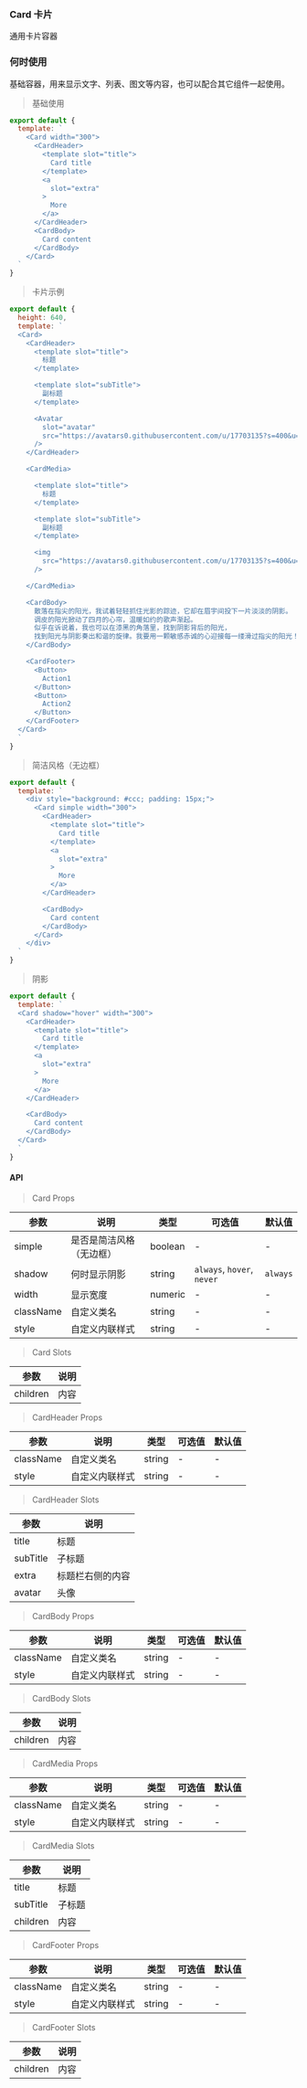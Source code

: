 ### Card 卡片

通用卡片容器

### 何时使用

基础容器，用来显示文字、列表、图文等内容，也可以配合其它组件一起使用。

> 基础使用

```js
export default {
  template: `
    <Card width="300">
      <CardHeader>
        <template slot="title">
          Card title
        </template>
        <a
          slot="extra"
        >
          More
        </a>
      </CardHeader>
      <CardBody>
        Card content
      </CardBody>
    </Card>
  `
}
```

> 卡片示例

```js
export default {
  height: 640,
  template: `
  <Card>
    <CardHeader>
      <template slot="title">
        标题
      </template>

      <template slot="subTitle">
        副标题
      </template>

      <Avatar
        slot="avatar"
        src="https://avatars0.githubusercontent.com/u/17703135?s=400&u=612ef7e55a4394c89e2f53f8f360c9b3b2336ace&v=4"
      />
    </CardHeader>

    <CardMedia>

      <template slot="title">
        标题
      </template>

      <template slot="subTitle">
        副标题
      </template>

      <img
        src="https://avatars0.githubusercontent.com/u/17703135?s=400&u=612ef7e55a4394c89e2f53f8f360c9b3b2336ace&v=4"
      />

    </CardMedia>

    <CardBody>
      散落在指尖的阳光，我试着轻轻抓住光影的踪迹，它却在眉宇间投下一片淡淡的阴影。
      调皮的阳光掀动了四月的心帘，温暖如约的歌声渐起。
      似乎在诉说着，我也可以在漆黑的角落里，找到阴影背后的阳光，
      找到阳光与阴影奏出和谐的旋律。我要用一颗敏感赤诚的心迎接每一缕滑过指尖的阳光！
    </CardBody>

    <CardFooter>
      <Button>
        Action1
      </Button>
      <Button>
        Action2
      </Button>
    </CardFooter>
  </Card>
  `
}
```

> 简洁风格（无边框）

```js
export default {
  template: `
    <div style="background: #ccc; padding: 15px;">
      <Card simple width="300">
        <CardHeader>
          <template slot="title">
            Card title
          </template>
          <a
            slot="extra"
          >
            More
          </a>
        </CardHeader>

        <CardBody>
          Card content
        </CardBody>
      </Card>
    </div>
  `
}
```

> 阴影

```js
export default {
  template: `
  <Card shadow="hover" width="300">
    <CardHeader>
      <template slot="title">
        Card title
      </template>
      <a
        slot="extra"
      >
        More
      </a>
    </CardHeader>

    <CardBody>
      Card content
    </CardBody>
  </Card>
  `
}
```

#### API

> Card Props

参数 | 说明 | 类型 | 可选值 | 默认值
---|---|---|---|---
simple | 是否是简洁风格（无边框） | boolean | - | -
shadow | 何时显示阴影 | string | `always`, `hover`, `never` | `always`
width | 显示宽度 | numeric | - | -
className | 自定义类名 | string | - | -
style | 自定义内联样式 | string | - | -

> Card Slots

参数 | 说明
---|---
children | 内容



> CardHeader Props

参数 | 说明 | 类型 | 可选值 | 默认值
---|---|---|---|---
className | 自定义类名 | string | - | -
style | 自定义内联样式 | string | - | -

> CardHeader Slots

参数 | 说明
---|---
title | 标题
subTitle | 子标题
extra | 标题栏右侧的内容
avatar | 头像



> CardBody Props

参数 | 说明 | 类型 | 可选值 | 默认值
---|---|---|---|---
className | 自定义类名 | string | - | -
style | 自定义内联样式 | string | - | -

> CardBody Slots

参数 | 说明
---|---
children | 内容



> CardMedia Props

参数 | 说明 | 类型 | 可选值 | 默认值
---|---|---|---|---
className | 自定义类名 | string | - | -
style | 自定义内联样式 | string | - | -

> CardMedia Slots

参数 | 说明
---|---
title | 标题
subTitle | 子标题
children | 内容



> CardFooter Props

参数 | 说明 | 类型 | 可选值 | 默认值
---|---|---|---|---
className | 自定义类名 | string | - | -
style | 自定义内联样式 | string | - | -

> CardFooter Slots

参数 | 说明
---|---
children | 内容